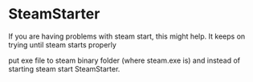 # SteamStarter
If you are having problems with steam start, this might help. It keeps on trying until steam starts properly

put exe file to steam binary folder (where steam.exe is) and instead of starting steam start SteamStarter.
